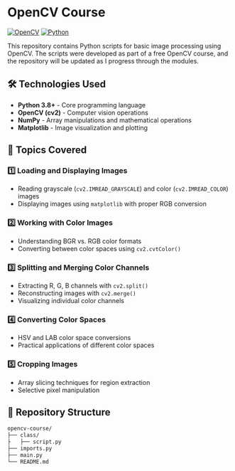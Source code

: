 # OpenCV Course

[![OpenCV](https://img.shields.io/badge/OpenCV-5.0-%235C3EE8?logo=opencv)](https://opencv.org/)
[![Python](https://img.shields.io/badge/Python-3.8%2B-blue?logo=python)](https://www.python.org/)

This repository contains Python scripts for basic image processing using OpenCV. The scripts were developed as part of a free OpenCV course, and the repository will be updated as I progress through the modules.  

## 🛠 Technologies Used  
- **Python 3.8+** - Core programming language
- **OpenCV (cv2)** - Computer vision operations
- **NumPy** - Array manipulations and mathematical operations
- **Matplotlib** - Image visualization and plotting

## 📌 Topics Covered  

### 1️⃣ Loading and Displaying Images  
- Reading grayscale (`cv2.IMREAD_GRAYSCALE`) and color (`cv2.IMREAD_COLOR`) images  
- Displaying images using `matplotlib` with proper RGB conversion  

### 2️⃣ Working with Color Images  
- Understanding BGR vs. RGB color formats  
- Converting between color spaces using `cv2.cvtColor()`  

### 3️⃣ Splitting and Merging Color Channels  
- Extracting R, G, B channels with `cv2.split()`  
- Reconstructing images with `cv2.merge()`  
- Visualizing individual color channels  

### 4️⃣ Converting Color Spaces  
- HSV and LAB color space conversions  
- Practical applications of different color spaces  

### 5️⃣ Cropping Images  
- Array slicing techniques for region extraction  
- Selective pixel manipulation  

## 📂 Repository Structure  
```bash
opencv-course/
├── class/
├   ├── script.py
├── imports.py
├── main.py
└── README.md
